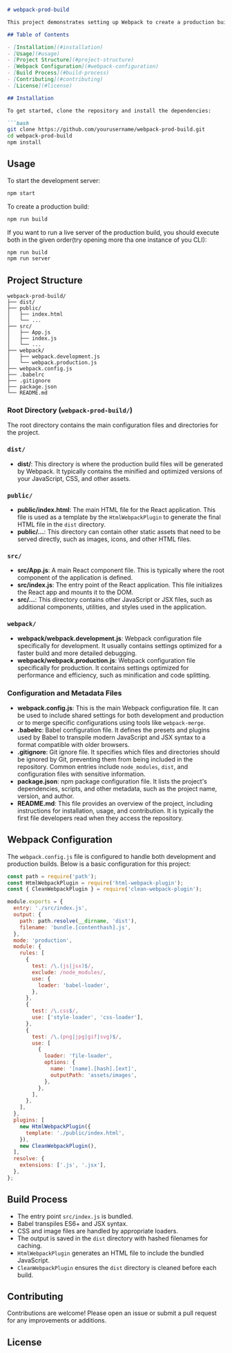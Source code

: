 ```markdown

# webpack-prod-build

This project demonstrates setting up Webpack to create a production build for a React application, optimizing the build process for performance and efficiency.

## Table of Contents

- [Installation](#installation)
- [Usage](#usage)
- [Project Structure](#project-structure)
- [Webpack Configuration](#webpack-configuration)
- [Build Process](#build-process)
- [Contributing](#contributing)
- [License](#license)

## Installation

To get started, clone the repository and install the dependencies:

```bash
git clone https://github.com/yourusername/webpack-prod-build.git
cd webpack-prod-build
npm install
```

## Usage

To start the development server:

```bash
npm start
```

To create a production build:

```bash
npm run build
```

If you want to run a live server of the production build, you should execute both in the given order(try opening more tha one instance of you CLI):

```bash
npm run build
npm run server
```

## Project Structure

```plaintext
webpack-prod-build/
├── dist/
├── public/
│   ├── index.html
│   └── ...
├── src/
│   ├── App.js
│   ├── index.js
│   └── ...
├── webpack/
│   ├── webpack.development.js
│   └── webpack.production.js
├── webpack.config.js
├── .babelrc
├── .gitignore
├── package.json
└── README.md
```

### Root Directory (`webpack-prod-build/`)
The root directory contains the main configuration files and directories for the project.

### `dist/`
- **dist/**: This directory is where the production build files will be generated by Webpack. It typically contains the minified and optimized versions of your JavaScript, CSS, and other assets.

### `public/`
- **public/index.html**: The main HTML file for the React application. This file is used as a template by the `HtmlWebpackPlugin` to generate the final HTML file in the `dist` directory.
- **public/...**: This directory can contain other static assets that need to be served directly, such as images, icons, and other HTML files.

### `src/`
- **src/App.js**: A main React component file. This is typically where the root component of the application is defined.
- **src/index.js**: The entry point of the React application. This file initializes the React app and mounts it to the DOM.
- **src/...**: This directory contains other JavaScript or JSX files, such as additional components, utilities, and styles used in the application.

### `webpack/`
- **webpack/webpack.development.js**: Webpack configuration file specifically for development. It usually contains settings optimized for a faster build and more detailed debugging.
- **webpack/webpack.production.js**: Webpack configuration file specifically for production. It contains settings optimized for performance and efficiency, such as minification and code splitting.

### Configuration and Metadata Files
- **webpack.config.js**: This is the main Webpack configuration file. It can be used to include shared settings for both development and production or to merge specific configurations using tools like `webpack-merge`.
- **.babelrc**: Babel configuration file. It defines the presets and plugins used by Babel to transpile modern JavaScript and JSX syntax to a format compatible with older browsers.
- **.gitignore**: Git ignore file. It specifies which files and directories should be ignored by Git, preventing them from being included in the repository. Common entries include `node_modules`, `dist`, and configuration files with sensitive information.
- **package.json**: npm package configuration file. It lists the project's dependencies, scripts, and other metadata, such as the project name, version, and author.
- **README.md**: This file provides an overview of the project, including instructions for installation, usage, and contribution. It is typically the first file developers read when they access the repository.

## Webpack Configuration

The `webpack.config.js` file is configured to handle both development and production builds. Below is a basic configuration for this project:

```javascript
const path = require('path');
const HtmlWebpackPlugin = require('html-webpack-plugin');
const { CleanWebpackPlugin } = require('clean-webpack-plugin');

module.exports = {
  entry: './src/index.js',
  output: {
    path: path.resolve(__dirname, 'dist'),
    filename: 'bundle.[contenthash].js',
  },
  mode: 'production',
  module: {
    rules: [
      {
        test: /\.(js|jsx)$/,
        exclude: /node_modules/,
        use: {
          loader: 'babel-loader',
        },
      },
      {
        test: /\.css$/,
        use: ['style-loader', 'css-loader'],
      },
      {
        test: /\.(png|jpg|gif|svg)$/,
        use: [
          {
            loader: 'file-loader',
            options: {
              name: '[name].[hash].[ext]',
              outputPath: 'assets/images',
            },
          },
        ],
      },
    ],
  },
  plugins: [
    new HtmlWebpackPlugin({
      template: './public/index.html',
    }),
    new CleanWebpackPlugin(),
  ],
  resolve: {
    extensions: ['.js', '.jsx'],
  },
};
```

## Build Process

- The entry point `src/index.js` is bundled.
- Babel transpiles ES6+ and JSX syntax.
- CSS and image files are handled by appropriate loaders.
- The output is saved in the `dist` directory with hashed filenames for caching.
- `HtmlWebpackPlugin` generates an HTML file to include the bundled JavaScript.
- `CleanWebpackPlugin` ensures the `dist` directory is cleaned before each build.

## Contributing

Contributions are welcome! Please open an issue or submit a pull request for any improvements or additions.

## License

```